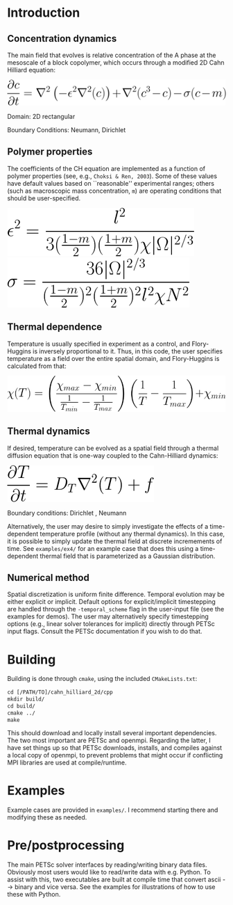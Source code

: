 # Introduction

## Concentration dynamics

The main field that evolves is relative concentration of the A phase at the mesoscale of a block copolymer, which occurs through a modified 2D Cahn Hilliard equation:

<img src="https://github.com/adegenna/cahn_hilliard_2d/blob/master/figs/cheqn.gif">

Domain: 2D rectangular

Boundary Conditions: Neumann, Dirichlet

## Polymer properties

The coefficients of the CH equation are implemented as a function of polymer properties (see, e.g., `Choksi & Ren, 2003`). Some of these values have default values based on ``reasonable'' experimental ranges; others (such as macroscopic mass concentration, `m`) are operating conditions that should be user-specified.

<img src="https://github.com/adegenna/cahn_hilliard_2d/blob/master/figs/eps2_thermal.gif">

<img src="https://github.com/adegenna/cahn_hilliard_2d/blob/master/figs/sigma_thermal.gif">

## Thermal dependence

Temperature is usually specified in experiment as a control, and Flory-Huggins is inversely proportional to it. Thus, in this code, the user specifies temperature as a field over the entire spatial domain, and Flory-Huggins is calculated from that:

<img src="https://github.com/adegenna/cahn_hilliard_2d/blob/master/figs/chi_thermal.gif">

## Thermal dynamics

If desired, temperature can be evolved as a spatial field through a thermal diffusion equation that is one-way coupled to the Cahn-Hilliard dynamics:

<img src="https://github.com/adegenna/cahn_hilliard_2d/blob/master/figs/thermal_eqn.gif">

Boundary conditions: Dirichlet , Neumann

Alternatively, the user may desire to simply investigate the effects of a time-dependent temperature profile (without any thermal dynamics). In this case, it is possible to simply update the thermal field at discrete incremements of time. See `examples/ex4/` for an example case that does this using a time-dependent thermal field that is parameterized as a Gaussian distribution. 

## Numerical method

Spatial discretization is uniform finite difference. Temporal evolution may be either explicit or implicit. Default options for explicit/implicit timestepping are handled through the `-temporal_scheme` flag in the user-input file (see the examples for demos). The user may alternatively specify timestepping options (e.g., linear solver tolerances for implicit) directly through PETSc input flags. Consult the PETSc documentation if you wish to do that. 

# Building

Building is done through `cmake`, using the included `CMakeLists.txt`: 

```shell
cd [/PATH/TO]/cahn_hilliard_2d/cpp
mkdir build/
cd build/
cmake ../
make
```

This should download and locally install several important dependencies. The two most important are PETSc and openmpi. Regarding the latter, I have set things up so that PETSc downloads, installs, and compiles against a local copy of openmpi, to prevent problems that might occur if conflicting MPI libraries are used at compile/runtime.

# Examples

Example cases are provided in `examples/`. I recommend starting there and modifying these as needed.

# Pre/postprocessing

The main PETSc solver interfaces by reading/writing binary data files. Obviously most users would like to read/write data with e.g. Python. To assist with this, two executables are built at compile time that convert ascii --> binary and vice versa. See the examples for illustrations of how to use these with Python.